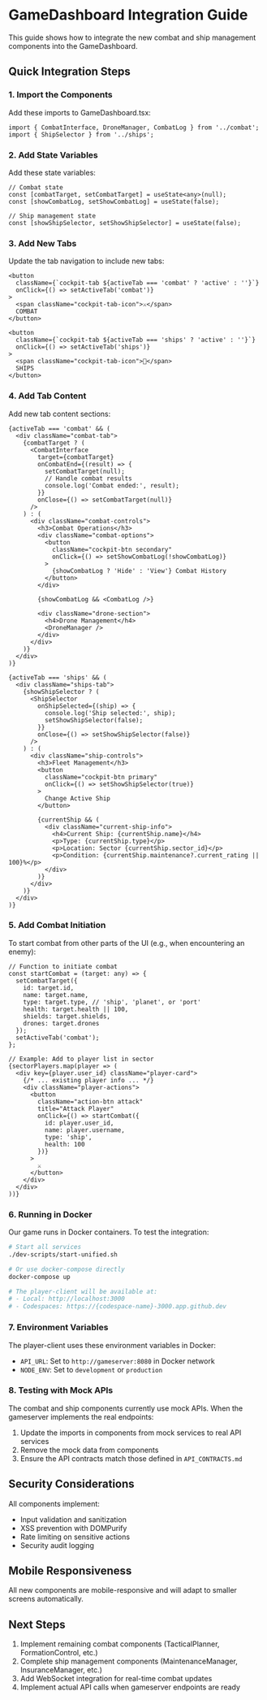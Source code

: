# GameDashboard Integration Guide

This guide shows how to integrate the new combat and ship management components into the GameDashboard.

## Quick Integration Steps

### 1. Import the Components

Add these imports to GameDashboard.tsx:

```tsx
import { CombatInterface, DroneManager, CombatLog } from '../combat';
import { ShipSelector } from '../ships';
```

### 2. Add State Variables

Add these state variables:

```tsx
// Combat state
const [combatTarget, setCombatTarget] = useState<any>(null);
const [showCombatLog, setShowCombatLog] = useState(false);

// Ship management state
const [showShipSelector, setShowShipSelector] = useState(false);
```

### 3. Add New Tabs

Update the tab navigation to include new tabs:

```tsx
<button 
  className={`cockpit-tab ${activeTab === 'combat' ? 'active' : ''}`}
  onClick={() => setActiveTab('combat')}
>
  <span className="cockpit-tab-icon">⚔️</span>
  COMBAT
</button>

<button 
  className={`cockpit-tab ${activeTab === 'ships' ? 'active' : ''}`}
  onClick={() => setActiveTab('ships')}
>
  <span className="cockpit-tab-icon">🚀</span>
  SHIPS
</button>
```

### 4. Add Tab Content

Add new tab content sections:

```tsx
{activeTab === 'combat' && (
  <div className="combat-tab">
    {combatTarget ? (
      <CombatInterface 
        target={combatTarget}
        onCombatEnd={(result) => {
          setCombatTarget(null);
          // Handle combat results
          console.log('Combat ended:', result);
        }}
        onClose={() => setCombatTarget(null)}
      />
    ) : (
      <div className="combat-controls">
        <h3>Combat Operations</h3>
        <div className="combat-options">
          <button 
            className="cockpit-btn secondary"
            onClick={() => setShowCombatLog(!showCombatLog)}
          >
            {showCombatLog ? 'Hide' : 'View'} Combat History
          </button>
        </div>
        
        {showCombatLog && <CombatLog />}
        
        <div className="drone-section">
          <h4>Drone Management</h4>
          <DroneManager />
        </div>
      </div>
    )}
  </div>
)}

{activeTab === 'ships' && (
  <div className="ships-tab">
    {showShipSelector ? (
      <ShipSelector 
        onShipSelected={(ship) => {
          console.log('Ship selected:', ship);
          setShowShipSelector(false);
        }}
        onClose={() => setShowShipSelector(false)}
      />
    ) : (
      <div className="ship-controls">
        <h3>Fleet Management</h3>
        <button 
          className="cockpit-btn primary"
          onClick={() => setShowShipSelector(true)}
        >
          Change Active Ship
        </button>
        
        {currentShip && (
          <div className="current-ship-info">
            <h4>Current Ship: {currentShip.name}</h4>
            <p>Type: {currentShip.type}</p>
            <p>Location: Sector {currentShip.sector_id}</p>
            <p>Condition: {currentShip.maintenance?.current_rating || 100}%</p>
          </div>
        )}
      </div>
    )}
  </div>
)}
```

### 5. Add Combat Initiation

To start combat from other parts of the UI (e.g., when encountering an enemy):

```tsx
// Function to initiate combat
const startCombat = (target: any) => {
  setCombatTarget({
    id: target.id,
    name: target.name,
    type: target.type, // 'ship', 'planet', or 'port'
    health: target.health || 100,
    shields: target.shields,
    drones: target.drones
  });
  setActiveTab('combat');
};

// Example: Add to player list in sector
{sectorPlayers.map(player => (
  <div key={player.user_id} className="player-card">
    {/* ... existing player info ... */}
    <div className="player-actions">
      <button 
        className="action-btn attack" 
        title="Attack Player"
        onClick={() => startCombat({
          id: player.user_id,
          name: player.username,
          type: 'ship',
          health: 100
        })}
      >
        ⚔️
      </button>
    </div>
  </div>
))}
```

### 6. Running in Docker

Our game runs in Docker containers. To test the integration:

```bash
# Start all services
./dev-scripts/start-unified.sh

# Or use docker-compose directly
docker-compose up

# The player-client will be available at:
# - Local: http://localhost:3000
# - Codespaces: https://{codespace-name}-3000.app.github.dev
```

### 7. Environment Variables

The player-client uses these environment variables in Docker:
- `API_URL`: Set to `http://gameserver:8080` in Docker network
- `NODE_ENV`: Set to `development` or `production`

### 8. Testing with Mock APIs

The combat and ship components currently use mock APIs. When the gameserver implements the real endpoints:

1. Update the imports in components from mock services to real API services
2. Remove the mock data from components
3. Ensure the API contracts match those defined in `API_CONTRACTS.md`

## Security Considerations

All components implement:
- Input validation and sanitization
- XSS prevention with DOMPurify
- Rate limiting on sensitive actions
- Security audit logging

## Mobile Responsiveness

All new components are mobile-responsive and will adapt to smaller screens automatically.

## Next Steps

1. Implement remaining combat components (TacticalPlanner, FormationControl, etc.)
2. Complete ship management components (MaintenanceManager, InsuranceManager, etc.)
3. Add WebSocket integration for real-time combat updates
4. Implement actual API calls when gameserver endpoints are ready